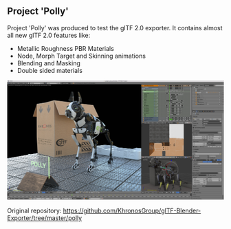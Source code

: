 Project 'Polly'
---------------

Project 'Polly' was produced to test the glTF 2.0 exporter.
It contains almost all new glTF 2.0 features like:  

- Metallic Roughness PBR Materials
- Node, Morph Target and Skinning animations
- Blending and Masking
- Double sided materials

![Project 'Polly' in Blender](project_polly_blender.png)

Original repository: https://github.com/KhronosGroup/glTF-Blender-Exporter/tree/master/polly